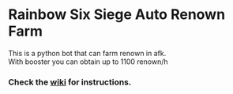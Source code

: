 # Rainbow Six Siege Auto Renown Farm

This is a python bot that can farm renown in afk.<br>
With booster you can obtain up to 1100 renown/h

### **Check the [wiki](https://github.com/Xample33/Rainbow-Six-Auto-Renown-Farm/wiki/Instructions) for instructions.**
